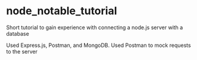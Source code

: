 # node_notable_tutorial
Short tutorial to gain experience with connecting a node.js server with a database

Used Express.js, Postman, and MongoDB.
Used Postman to mock requests to the server  
